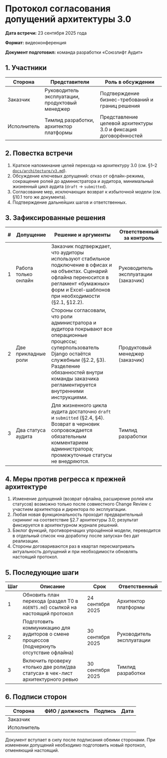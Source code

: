 # Протокол согласования допущений архитектуры 3.0

**Дата встречи:** 23 сентября 2025 года

**Формат:** видеоконференция

**Документ подготовил:** команда разработки «Союзлифт Аудит»

## 1. Участники

| Сторона | Представители | Роль в обсуждении |
| --- | --- | --- |
| Заказчик | Руководитель эксплуатации, продуктовый менеджер | Подтверждение бизнес-требований и границ решения |
| Исполнитель | Тимлид разработки, архитектор платформы | Представление целевой архитектуры 3.0 и фиксация договорённостей |

## 2. Повестка встречи

1. Краткое напоминание целей перехода на архитектуру 3.0 (см. §1–2 [`docs/architecture/v3.md`](../architecture/v3.md)).
2. Обсуждение ключевых допущений: отказ от офлайн-режима, сокращение ролей до администратора и аудитора, минимальный жизненный цикл аудита (`draft` → `submitted`).
3. Согласование мер, исключающих возврат к избыточной модели (см. §10.1 того же документа).
4. Подтверждение дальнейших шагов и ответственных.

## 3. Зафиксированные решения

| # | Допущение | Решение и аргументы | Ответственный за контроль |
| --- | --- | --- | --- |
| 1 | Работа только онлайн | Заказчик подтверждает, что аудиторы используют стабильное подключение в офисах и на объектах. Сценарий офлайна переносится в регламент «бумажных» форм и Excel-шаблонов при необходимости (§2.1, §12.2). | Руководитель эксплуатации (заказчик) |
| 2 | Две прикладные роли | Стороны согласовали, что роли администратора и аудитора покрывают все операционные процессы; суперпользователь Django остаётся служебным (§2.2, §3). Разделение обязанностей внутри команды заказчика регламентируется внутренними инструкциями. | Продуктовый менеджер (заказчик) |
| 3 | Два статуса аудита | Для жизненного цикла аудита достаточно `draft` и `submitted` (§2.4, §4). Возврат в черновик сопровождается обязательным комментарием администратора; промежуточные статусы не внедряются. | Тимлид разработки |

## 4. Меры против регресса к прежней архитектуре

1. Изменение допущений (возврат офлайна, расширение ролей или статусов) возможно только после совместного Change Review с участием архитектора и директора по эксплуатации.
2. Любая новая функциональность проходит предварительный скрининг на соответствие §2.7 архитектуры 3.0; результат фиксируется в архитектурном журнале решений.
3. Бэклог функций, противоречащих упрощённой модели, переводится в отдельный список «на доработку после запуска» без дат реализации.
4. Стороны договариваются раз в квартал пересматривать актуальность допущений и при необходимости обновлять настоящий протокол.

## 5. Последующие шаги

| Шаг | Описание | Срок | Ответственный |
| --- | --- | --- | --- |
| 1 | Обновить план перехода (раздел T0 в `AGENTS.md`) ссылкой на настоящий протокол | 24 сентября 2025 | Архитектор платформы |
| 2 | Подготовить коммуникацию для аудиторов о смене процессов (подчеркнуть отсутствие офлайна) | 30 сентября 2025 | Руководитель эксплуатации |
| 3 | Включить проверку «только две роли/два статуса» в чек-лист архитектурного ревью | 30 сентября 2025 | Тимлид разработки |

## 6. Подписи сторон

| Сторона | ФИО / должность | Подпись | Дата |
| --- | --- | --- | --- |
| Заказчик |  |  |  |
| Исполнитель |  |  |  |

Документ вступает в силу после подписания обеими сторонами. При изменении допущений необходимо подготовить новый протокол, отменяющий настоящий.
